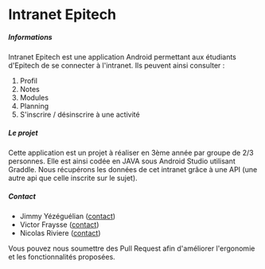 # Intranet Epitech


##### Informations
Intranet Epitech est une application Android permettant aux étudiants d'Epitech de se connecter à l'intranet.
Ils peuvent ainsi consulter :
 1. Profil
 2. Notes
 3. Modules
 4. Planning
 5. S'inscrire / désinscrire à une activité
 

##### Le projet
 Cette application est un projet à réaliser en 3ème année par groupe de 2/3 personnes. 
 Elle est ainsi codée en JAVA sous Android Studio utilisant Graddle.
 Nous récupérons les données de cet intranet grâce à une API (une autre api que celle inscrite sur le sujet).


##### Contact
 - Jimmy Yézéguélian ([contact](yezegu_j@epitech.eu))
 - Victor Fraysse ([contact](frayss_v@epitech.eu))
 - Nicolas Riviere ([contact](rivier_b@epitech.eu))
 
Vous pouvez nous soumettre des Pull Request afin d'améliorer l'ergonomie  et les fonctionnalités proposées.
